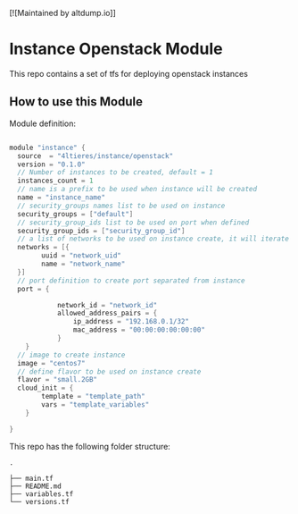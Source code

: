 [![Maintained by altdump.io]]
# Instance Openstack Module

This repo contains a set of tfs for deploying openstack instances

## How to use this Module
Module definition:
```go

module "instance" {
  source  = "4ltieres/instance/openstack"
  version = "0.1.0"
  // Number of instances to be created, default = 1
  instances_count = 1
  // name is a prefix to be used when instance will be created
  name = "instance_name"
  // security_groups names list to be used on instance
  security_groups = ["default"]
  // security_group_ids list to be used on port when defined
  security_group_ids = ["security_group_id"]
  // a list of networks to be used on instance create, it will iterate over list and attach multiple networks
  networks = [{
        uuid = "network_uid"
        name = "network_name"
  }]
  // port definition to create port separated from instance
  port = {

            network_id = "network_id"
            allowed_address_pairs = {
                ip_address = "192.168.0.1/32"
                mac_address = "00:00:00:00:00:00"
            }
    }
  // image to create instance
  image = "centos7"
  // define flavor to be used on instance create
  flavor = "small.2GB"
  cloud_init = {
        template = "template_path"
        vars = "template_variables"
    }

}

```

This repo has the following folder structure:


 ```
 .

├── main.tf
├── README.md
├── variables.tf
└── versions.tf
```
